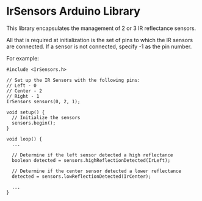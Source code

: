 IrSensors Arduino Library
=========================

This library encapsulates the management of 2 or 3 IR reflectance sensors.

All that is required at initialization is the set of pins to which the
IR sensors are connected. If a sensor is not connected, specify -1 as the
pin number.

For example:

    #include <IrSensors.h>

    // Set up the IR Sensors with the following pins:
    // Left - 0
    // Center - 2
    // Right - 1
    IrSensors sensors(0, 2, 1);

    void setup() {
      // Initialize the sensors
      sensors.begin();
    }

    void loop() {
      ...

      // Determine if the left sensor detected a high reflectance
      boolean detected = sensors.highReflectionDetected(IrLeft);

      // Determine if the center sensor detected a lower reflectance
      detected = sensors.lowReflectionDetected(IrCenter);

      ...
    }


